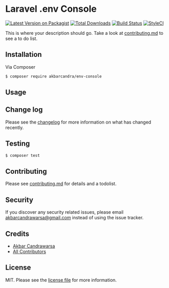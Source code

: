 # Laravel .env Console

[![Latest Version on Packagist][ico-version]][link-packagist]
[![Total Downloads][ico-downloads]][link-downloads]
[![Build Status][ico-travis]][link-travis]
[![StyleCI][ico-styleci]][link-styleci]

This is where your description should go. Take a look at [contributing.md](contributing.md) to see a to do list.

## Installation

Via Composer

``` bash
$ composer require akbarcandra/env-console
```

## Usage

## Change log

Please see the [changelog](changelog.md) for more information on what has changed recently.

## Testing

``` bash
$ composer test
```

## Contributing

Please see [contributing.md](contributing.md) for details and a todolist.

## Security

If you discover any security related issues, please email akbarcandrawarsa@gmail.com instead of using the issue tracker.

## Credits

- [Akbar Candrawarsa][link-author]
- [All Contributors][link-contributors]

## License

MIT. Please see the [license file](license.md) for more information.

[ico-version]: https://img.shields.io/packagist/v/akbarcandra/env-console.svg?style=flat-square
[ico-downloads]: https://img.shields.io/packagist/dt/akbarcandra/env-console.svg?style=flat-square
[ico-travis]: https://img.shields.io/travis/akbarcandra/env-console/master.svg?style=flat-square
[ico-styleci]: https://styleci.io/repos/12345678/shield

[link-packagist]: https://packagist.org/packages/akbarcandra/env-console
[link-downloads]: https://packagist.org/packages/akbarcandra/env-console
[link-travis]: https://travis-ci.org/akbarcandra/env-console
[link-styleci]: https://styleci.io/repos/12345678
[link-author]: https://github.com/akbarcandra
[link-contributors]: ../../contributors
